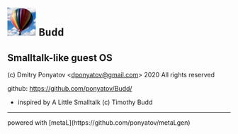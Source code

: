 #  ![logo](doc/logo.png) `Budd`
## Smalltalk-like guest OS

(c) Dmitry Ponyatov <<dponyatov@gmail.com>> 2020 All rights reserved

github: https://github.com/ponyatov/Budd/


* inspired by
  A Little Smalltalk (c) Timothy Budd

<hr>
powered with [metaL](https://github.com/ponyatov/metaLgen)
